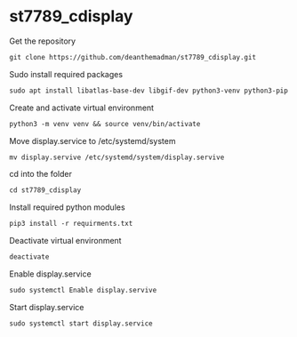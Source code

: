 # st7789_cdisplay

Get the repository
```markdown
git clone https://github.com/deanthemadman/st7789_cdisplay.git
```

Sudo install required packages
```markdown
sudo apt install libatlas-base-dev libgif-dev python3-venv python3-pip
```

Create and activate virtual environment
```markdown
python3 -m venv venv && source venv/bin/activate
```

Move display.service to /etc/systemd/system
```markdown
mv display.servive /etc/systemd/system/display.servive
```

cd into the folder
```markdown
cd st7789_cdisplay
```

Install required python modules
```markdown
pip3 install -r requirments.txt
```

Deactivate virtual environment
```markdown
deactivate
```

Enable display.service
```markdown
sudo systemctl Enable display.servive
```

Start display.service
```markdown
sudo systemctl start display.service
```

